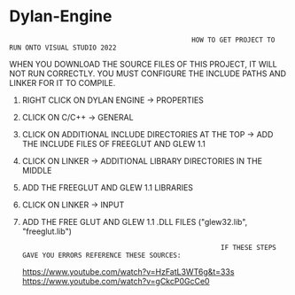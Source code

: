 # Dylan-Engine

                                                  HOW TO GET PROJECT TO RUN ONTO VISUAL STUDIO 2022
WHEN YOU DOWNLOAD THE SOURCE FILES OF THIS PROJECT, IT WILL NOT RUN CORRECTLY. YOU MUST CONFIGURE THE INCLUDE PATHS AND LINKER FOR IT TO COMPILE.
1. RIGHT CLICK ON DYLAN ENGINE -> PROPERTIES
2. CLICK ON C/C++ -> GENERAL
3. CLICK ON ADDITIONAL INCLUDE DIRECTORIES AT THE TOP -> ADD THE INCLUDE FILES OF FREEGLUT AND GLEW 1.1
4. CLICK ON LINKER -> ADDITIONAL LIBRARY DIRECTORIES IN THE MIDDLE
5. ADD THE FREEGLUT AND GLEW 1.1 LIBRARIES
6. CLICK ON LINKER -> INPUT
7. ADD THE FREE GLUT AND GLEW 1.1 .DLL FILES ("glew32.lib", "freeglut.lib")

                                                         IF THESE STEPS GAVE YOU ERRORS REFERENCE THESE SOURCES:
   https://www.youtube.com/watch?v=HzFatL3WT6g&t=33s
   https://www.youtube.com/watch?v=gCkcP0GcCe0
